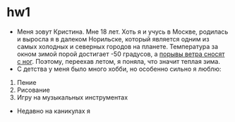 # hw1
+ Меня зовут Кристина. Мне 18 лет. Хоть я и учусь в Москве, родилась и выросла я в далеком Норильске, который является одним из самых холодных и северных городов на планете. Температура за окном зимой порой достигает -50 градусов, а [порывы ветра сносят с ног](https://youtu.be/TmrpUCDdRnc "я так в школу ходила"). Поэтому, переехав летом, я поняла, что значит теплая зима.
+ С детства у меня было много хобби, но особенно сильно я люблю:
1. Пение
2. Рисование
3. Игру на музыкальных инструментах
+ Недавно на каникулах я 
